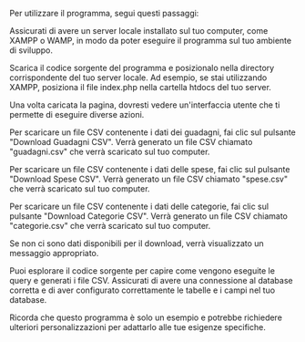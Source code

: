Per utilizzare il programma, segui questi passaggi:

Assicurati di avere un server locale installato sul tuo computer, come XAMPP o WAMP, in modo da poter eseguire il programma sul tuo ambiente di sviluppo.

Scarica il codice sorgente del programma e posizionalo nella directory corrispondente del tuo server locale. Ad esempio, se stai utilizzando XAMPP, posiziona il file index.php nella cartella htdocs del tuo server.

Una volta caricata la pagina, dovresti vedere un'interfaccia utente che ti permette di eseguire diverse azioni.

Per scaricare un file CSV contenente i dati dei guadagni, fai clic sul pulsante "Download Guadagni CSV". Verrà generato un file CSV chiamato "guadagni.csv" che verrà scaricato sul tuo computer.

Per scaricare un file CSV contenente i dati delle spese, fai clic sul pulsante "Download Spese CSV". Verrà generato un file CSV chiamato "spese.csv" che verrà scaricato sul tuo computer.

Per scaricare un file CSV contenente i dati delle categorie, fai clic sul pulsante "Download Categorie CSV". Verrà generato un file CSV chiamato "categorie.csv" che verrà scaricato sul tuo computer.

Se non ci sono dati disponibili per il download, verrà visualizzato un messaggio appropriato.

Puoi esplorare il codice sorgente per capire come vengono eseguite le query e generati i file CSV. Assicurati di avere una connessione al database corretta e di aver configurato correttamente le tabelle e i campi nel tuo database.

Ricorda che questo programma è solo un esempio e potrebbe richiedere ulteriori personalizzazioni per adattarlo alle tue esigenze specifiche.